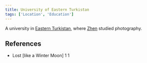 ```yaml
---
title: University of Eastern Turkistan
tags: ['Location', 'Education']
---
```

A university in [Eastern Turkistan](/_wiki/eastern-turkistan.md), where [Zhen](/_wiki/zhen.md) studied photography.

## References
- Lost \[like a Winter Moon\] 1
1
